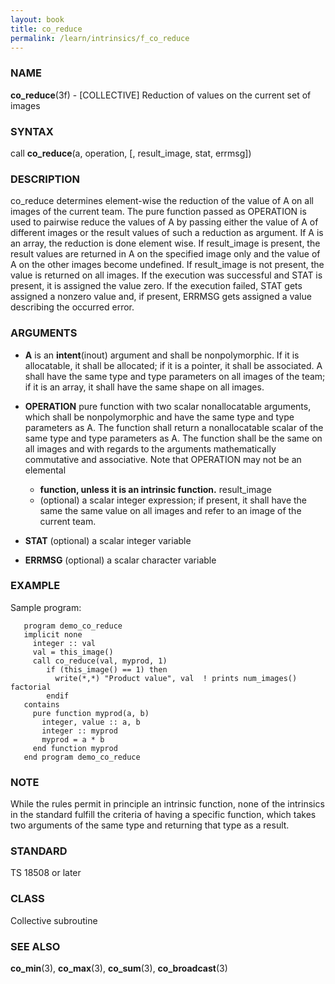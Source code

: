 ```yaml
---
layout: book
title: co_reduce
permalink: /learn/intrinsics/f_co_reduce
---
```

### NAME

**co\_reduce**(3f) - \[COLLECTIVE\] Reduction of
values on the current set of images

### SYNTAX

call **co\_reduce**(a, operation, \[, result\_image, stat, errmsg\])

### DESCRIPTION

co\_reduce determines element-wise the reduction of the value of A on
all images of the current team. The pure function passed as OPERATION is
used to pairwise reduce the values of A by passing either the value of A
of different images or the result values of such a reduction as
argument. If A is an array, the reduction is done element wise. If
result\_image is present, the result values are returned in A on the
specified image only and the value of A on the other images become
undefined. If result\_image is not present, the value is returned on all
images. If the execution was successful and STAT is present, it is
assigned the value zero. If the execution failed, STAT gets assigned a
nonzero value and, if present, ERRMSG gets assigned a value describing
the occurred error.

### ARGUMENTS

  - **A**
    is an **intent**(inout) argument and shall be nonpolymorphic. If it
    is allocatable, it shall be allocated; if it is a pointer, it shall
    be associated. A shall have the same type and type parameters on all
    images of the team; if it is an array, it shall have the same shape
    on all images.

  - **OPERATION**
    pure function with two scalar nonallocatable arguments, which shall
    be nonpolymorphic and have the same type and type parameters as A.
    The function shall return a nonallocatable scalar of the same type
    and type parameters as A. The function shall be the same on all
    images and with regards to the arguments mathematically commutative
    and associative. Note that OPERATION may not be an elemental

      - **function, unless it is an intrinsic function.**
        result\_image

    <!-- end list -->

      - (optional) a scalar integer expression; if present, it shall
        have the same the same value on all images and refer to an image
        of the current team.

  - **STAT**
    (optional) a scalar integer variable

  - **ERRMSG**
    (optional) a scalar character variable

### EXAMPLE

Sample program:

```
   program demo_co_reduce
   implicit none
     integer :: val
     val = this_image()
     call co_reduce(val, myprod, 1)
        if (this_image() == 1) then
          write(*,*) "Product value", val  ! prints num_images() factorial
        endif
   contains
     pure function myprod(a, b)
       integer, value :: a, b
       integer :: myprod
       myprod = a * b
     end function myprod
   end program demo_co_reduce
```

### NOTE

While the rules permit in principle an intrinsic function, none of the
intrinsics in the standard fulfill the criteria of having a specific
function, which takes two arguments of the same type and returning that
type as a result.

### STANDARD

TS 18508 or later

### CLASS

Collective subroutine

### SEE ALSO

**co\_min**(3), **co\_max**(3), **co\_sum**(3), **co\_broadcast**(3)
